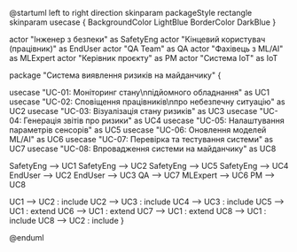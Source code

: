@startuml
left to right direction
skinparam packageStyle rectangle
skinparam usecase {
  BackgroundColor LightBlue
  BorderColor DarkBlue
}

actor "Інженер з безпеки" as SafetyEng
actor "Кінцевий користувач (працівник)" as EndUser
actor "QA Team" as QA
actor "Фахівець з ML/AI" as MLExpert
actor "Керівник проєкту" as PM
actor "Система IoT" as IoT

package "Система виявлення ризиків на майданчику" {

  usecase "UC-01: Моніторинг стану\nпідйомного обладнання" as UC1
  usecase "UC-02: Сповіщення працівників\nпро небезпечну ситуацію" as UC2
  usecase "UC-03: Візуалізація стану ризиків" as UC3
  usecase "UC-04: Генерація звітів про ризики" as UC4
  usecase "UC-05: Налаштування параметрів сенсорів" as UC5
  usecase "UC-06: Оновлення моделей ML/AI" as UC6
  usecase "UC-07: Перевірка та тестування системи" as UC7
  usecase "UC-08: Впровадження системи на майданчику" as UC8

   SafetyEng --> UC1
  SafetyEng --> UC2
  SafetyEng --> UC5
  SafetyEng --> UC4
  EndUser --> UC2
  EndUser --> UC3
  QA --> UC7
  MLExpert --> UC6
  PM --> UC8

   UC1 --> UC2 : include
  UC2 --> UC3 : include
  UC4 --> UC3 : include
  UC5 --> UC1 : extend
  UC6 --> UC1 : extend
  UC7 --> UC1 : extend
  UC8 --> UC1 : include
  UC8 --> UC2 : include
}

@enduml
